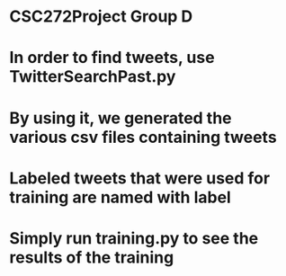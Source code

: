 # CSC272Project Group D

# In order to find tweets, use TwitterSearchPast.py

# By using it, we generated the various csv files containing tweets

# Labeled tweets that were used for training are named with label

# Simply run training.py to see the results of the training 


